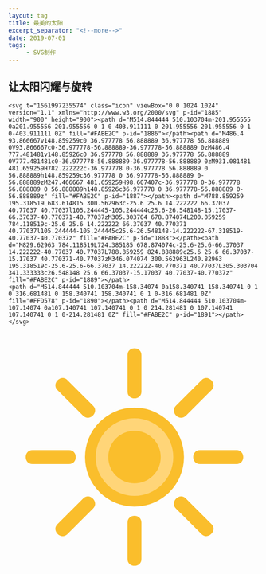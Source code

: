 ```yaml
---
layout: tag
title: 最美的太阳
excerpt_separator: "<!--more-->"
date: 2019-07-01
tags:
     - SVG制作
---
```


## 让太阳闪耀与旋转
<!--more-->
```
<svg t="1561997235574" class="icon" viewBox="0 0 1024 1024" version="1.1" xmlns="http://www.w3.org/2000/svg" p-id="1885" width="900" height="900"><path d="M514.844444 510.103704m-201.955555 0a201.955556 201.955556 0 1 0 403.911111 0 201.955556 201.955556 0 1 0-403.911111 0Z" fill="#FABE2C" p-id="1886"></path><path d="M486.4 93.866667v148.859259c0 36.977778 56.888889 36.977778 56.888889 0V93.866667c0-36.977778-56.888889-36.977778-56.888889 0zM486.4 777.481481v148.85926c0 36.977778 56.888889 36.977778 56.888889 0V777.481481c0-36.977778-56.888889-36.977778-56.888889 0zM931.081481 481.659259H782.222222c-36.977778 0-36.977778 56.888889 0 56.888889h148.859259c36.977778 0 36.977778-56.888889 0-56.888889zM247.466667 481.659259H98.607407c-36.977778 0-36.977778 56.888889 0 56.888889h148.85926c36.977778 0 36.977778-56.888889 0-56.888889z" fill="#FABE2C" p-id="1887"></path><path d="M788.859259 195.318519L683.614815 300.562963c-25.6 25.6 14.222222 66.37037 40.77037 40.77037l105.244445-105.244444c25.6-26.548148-15.17037-66.37037-40.770371-40.77037zM305.303704 678.874074L200.059259 784.118519c-25.6 25.6 14.222222 66.37037 40.770371 40.77037l105.244444-105.244445c25.6-26.548148-14.222222-67.318519-40.77037-40.77037z" fill="#FABE2C" p-id="1888"></path><path d="M829.62963 784.118519L724.385185 678.874074c-25.6-25.6-66.37037 14.222222-40.77037 40.77037L788.859259 824.888889c25.6 25.6 66.37037-15.17037 40.770371-40.77037zM346.074074 300.562963L240.82963 195.318519c-25.6-25.6-66.37037 14.222222-40.770371 40.77037L305.303704 341.333333c26.548148 25.6 66.37037-15.17037 40.77037-40.77037z" fill="#FABE2C" p-id="1889"></path>
<path d="M514.844444 510.103704m-158.34074 0a158.340741 158.340741 0 1 0 316.681481 0 158.340741 158.340741 0 1 0-316.681481 0Z" fill="#FFD578" p-id="1890"></path><path d="M514.844444 510.103704m-107.14074 0a107.140741 107.140741 0 1 0 214.281481 0 107.140741 107.140741 0 1 0-214.281481 0Z" fill="#FABE2C" p-id="1891"></path></svg>
```

<center>
<div class="sun" >
<svg t="1561997235574" class="icon" viewBox="0 0 1024 1024" version="1.1" xmlns="http://www.w3.org/2000/svg" p-id="1885" width="900" height="900"><path d="M514.844444 510.103704m-201.955555 0a201.955556 201.955556 0 1 0 403.911111 0 201.955556 201.955556 0 1 0-403.911111 0Z" fill="#FABE2C" p-id="1886"></path><path d="M486.4 93.866667v148.859259c0 36.977778 56.888889 36.977778 56.888889 0V93.866667c0-36.977778-56.888889-36.977778-56.888889 0zM486.4 777.481481v148.85926c0 36.977778 56.888889 36.977778 56.888889 0V777.481481c0-36.977778-56.888889-36.977778-56.888889 0zM931.081481 481.659259H782.222222c-36.977778 0-36.977778 56.888889 0 56.888889h148.859259c36.977778 0 36.977778-56.888889 0-56.888889zM247.466667 481.659259H98.607407c-36.977778 0-36.977778 56.888889 0 56.888889h148.85926c36.977778 0 36.977778-56.888889 0-56.888889z" fill="#FABE2C" p-id="1887"></path><path d="M788.859259 195.318519L683.614815 300.562963c-25.6 25.6 14.222222 66.37037 40.77037 40.77037l105.244445-105.244444c25.6-26.548148-15.17037-66.37037-40.770371-40.77037zM305.303704 678.874074L200.059259 784.118519c-25.6 25.6 14.222222 66.37037 40.770371 40.77037l105.244444-105.244445c25.6-26.548148-14.222222-67.318519-40.77037-40.77037z" fill="#FABE2C" p-id="1888"></path><path d="M829.62963 784.118519L724.385185 678.874074c-25.6-25.6-66.37037 14.222222-40.77037 40.77037L788.859259 824.888889c25.6 25.6 66.37037-15.17037 40.770371-40.77037zM346.074074 300.562963L240.82963 195.318519c-25.6-25.6-66.37037 14.222222-40.770371 40.77037L305.303704 341.333333c26.548148 25.6 66.37037-15.17037 40.77037-40.77037z" fill="#FABE2C" p-id="1889"></path>
<path d="M514.844444 510.103704m-158.34074 0a158.340741 158.340741 0 1 0 316.681481 0 158.340741 158.340741 0 1 0-316.681481 0Z" fill="#FFD578" p-id="1890"></path><path d="M514.844444 510.103704m-107.14074 0a107.140741 107.140741 0 1 0 214.281481 0 107.140741 107.140741 0 1 0-214.281481 0Z" fill="#FABE2C" p-id="1891"></path></svg>
</div>

<style>
.sun {
 width: 100%
 animation: rotate 5s infinite;
 animation-timing-function:linear;
}
@keyframes rotate{
0% { transform:rotate(0deg);}
100% { transform : rotate(360deg)}
       	
}
</style>
